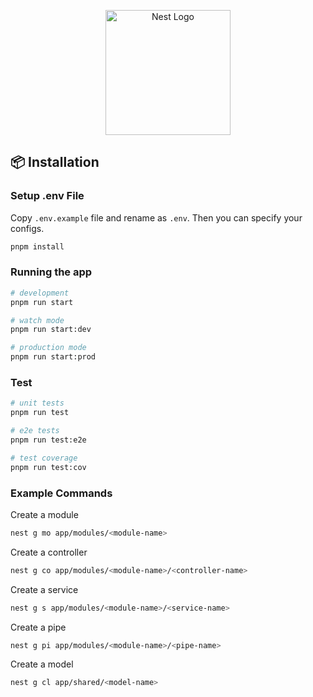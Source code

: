 <p align="center">
  <a href="http://nestjs.com/" target="blank"><img src="https://nestjs.com/img/logo-small.svg" width="200" alt="Nest Logo" /></a>
</p>

[circleci-image]: https://img.shields.io/circleci/build/github/nestjs/nest/master?token=abc123def456
[circleci-url]: https://circleci.com/gh/nestjs/nest

## 📦 Installation

### Setup .env File

Copy `.env.example` file and rename as `.env`. Then you can specify your configs.


```bash
pnpm install
```

### Running the app

```bash
# development
pnpm run start

# watch mode
pnpm run start:dev

# production mode
pnpm run start:prod
```

### Test

```bash
# unit tests
pnpm run test

# e2e tests
pnpm run test:e2e

# test coverage
pnpm run test:cov
```

### Example Commands

Create a module

```bash
nest g mo app/modules/<module-name>
```

Create a controller

```bash
nest g co app/modules/<module-name>/<controller-name>
```

Create a service

```bash
nest g s app/modules/<module-name>/<service-name>
```

Create a pipe

```bash
nest g pi app/modules/<module-name>/<pipe-name>
```

Create a model

```bash
nest g cl app/shared/<model-name>
```

